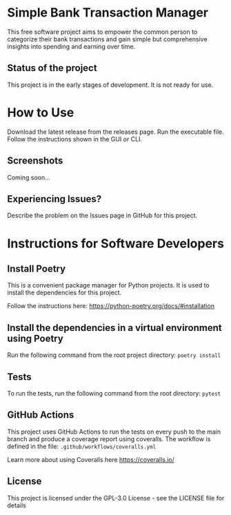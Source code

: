 # Simple Bank Transaction Manager
This free software project aims to empower the common person to categorize their bank transactions and gain simple but comprehensive insights into spending and earning over time.

## Status of the project
This project is in the early stages of development. It is not ready for use.

# How to Use
Download the latest release from the releases page. Run the executable file. Follow the instructions shown in the GUI or CLI.

## Screenshots
Coming soon...

## Experiencing Issues?
Describe the problem on the Issues page in GitHub for this project.

# Instructions for Software Developers
## Install Poetry
This is a convenient package manager for Python projects. It is used to install the dependencies for this project.

Follow the instructions here: https://python-poetry.org/docs/#installation


## Install the dependencies in a virtual environment using Poetry
Run the following command from the root project directory:
```poetry install```

## Tests
To run the tests, run the following command from the root directory:
```pytest```

## GitHub Actions
This project uses GitHub Actions to run the tests on every push to the main branch and produce a coverage report using coveralls. The workflow is defined in the file: ```.github/workflows/coveralls.yml```

Learn more about using Coveralls here https://coveralls.io/

## License
This project is licensed under the GPL-3.0 License - see the LICENSE file for details